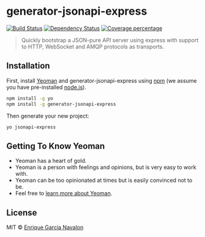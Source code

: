 # generator-jsonapi-express 
[![Build Status][travis-image]][travis-url] [![Dependency Status][daviddm-image]][daviddm-url] [![Coverage percentage][coveralls-image]][coveralls-url]
> Quickly bootstrap a JSON-pure API server using express with support to HTTP, WebSocket and AMQP protocols as transports.

## Installation

First, install [Yeoman](http://yeoman.io) and generator-jsonapi-express using [npm](https://www.npmjs.com/) (we assume you have pre-installed [node.js](https://nodejs.org/)).

```bash
npm install -g yo
npm install -g generator-jsonapi-express
```

Then generate your new project:

```bash
yo jsonapi-express
```

## Getting To Know Yeoman

 * Yeoman has a heart of gold.
 * Yeoman is a person with feelings and opinions, but is very easy to work with.
 * Yeoman can be too opinionated at times but is easily convinced not to be.
 * Feel free to [learn more about Yeoman](http://yeoman.io/).

## License

MIT © [Enrique Garcia Navalon](garcianavalon.com)


[npm-image]: https://badge.fury.io/js/generator-jsonapi-express.svg
[npm-url]: https://npmjs.org/package/generator-jsonapi-express
[travis-image]: https://travis-ci.org/garcianavalon/generator-jsonapi-express.svg?branch=master
[travis-url]: https://travis-ci.org/garcianavalon/generator-jsonapi-express
[daviddm-image]: https://david-dm.org/garcianavalon/generator-jsonapi-express.svg?theme=shields.io
[daviddm-url]: https://david-dm.org/garcianavalon/generator-jsonapi-express
[coveralls-image]: https://coveralls.io/repos/github/garcianavalon/generator-jsonapi-express/badge.svg?branch=master
[coveralls-url]: https://coveralls.io/github/garcianavalon/generator-jsonapi-express?branch=master
